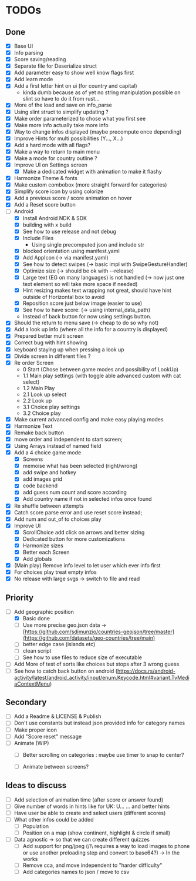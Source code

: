# TODOs

## Done 
- [x] Base UI
- [x] Info parsing
- [x] Score saving/reading
- [x] Separate file for Deserialize struct
- [x] Add parameter easy to show well know flags first
- [x] Add learn mode
- [x] Add a first letter hint on ui (for country and capital)
  - kinda dumb because as of yet no string manipulation possible on slint so have to do it from rust...
- [x] More of the load and save on info_parse
- [x] Using slint struct to simplify updating ?
- [x] Make order parameterized to chose what you first see
- [x] Make more info actually take more info
- [x] Way to change infos displayed (maybe precompute once depending)
- [x] Improve Hints for multi possibilities (Y..., X...)
- [x] Add a hard mode with all flags?
- [x] Make a way to return to main menu
- [x] Make a mode for country outline ?
- [x] Improve UI on Settings screen
  - [x] Make a dedicated widget with animation to make it flashy
- [x] Harmonize Theme & fonts
- [x] Make custom combobox (more straight forward for categories)
- [x] Simplify score icon by using colorize
- [x] Add a previous score / score animation on hover
- [x] Add a Reset score button
- [ ] Android
  - [x] Install Android NDK & SDK 
  - [x] building with x build 
  - [x] See how to use release and not debug 
  - [x] Include Files 
    - Using single precomputed json and include str 
  - [x] blocked orientation using manifest.yaml
  - [x] Add AppIcon (-> via manifest.yaml)
  - [x] See how to detect swipes (-> basic impl with SwipeGestureHandler)
  - [x] Optimize size (-> should be ok with --release)
  - [x] Large text (EG on many languages) is not handled (-> now just one text element so will take more space if needed)
  - [x] Hint resizing makes text wrapping not great, should have hint outside of Horizontal box to avoid
  - [x] Reposition score just below image (easier to use)
  - [x] See how to have score: (-> using internal_data_path)
  - Instead of back button for now using settings button.
- [x] Should the return to menu save (-> cheap to do so why not)
- [x] Add a look up info (where all the info for a country is displayed)
- [x] Prepared better multi screen
- [x] Correct bug with hint showing 
- [x] keyboard staying up when pressing a look up
- [x] Divide screen in different files ?
- [x] Re order Screen 
  - 0 Start (Chose between game modes and possibility of LookUp)
  - 1.1 Main play settings (with toggle able advanced custom with cat select)
  - 1.2 Main Play 
  - 2.1 Look up select
  - 2.2 Look up
  - 3.1 Choice play settings
  - 3.2 Choice play
- [x] Make current advanced config and make easy playing modes
- [x] Harmonize Text
- [x] Remake back button
- [x] move order and independent to start screen;
- [x] Using Arrays instead of named field 
- [x] Add a 4 choice game mode
  - [x] Screens
  - [x] memoise what has been selected (right/wrong)
  - [x] add swipe and hotkey
  - [x] add images grid
  - [x] code backend 
  - [x] add guess num count and score according
  - [x] Add country name if not in selected infos once found
- [x] Re shuffle between attempts
- [x] Catch score parse error and use reset score instead;
- [x] Add num and out_of to choices play
- [x] Improve UI
  - [x] ScrollChoice add click on arrows and better sizing
  - [x] Dedicated button for more customizations
  - [x] Harmonize sizes
  - [x] Better each Screen
  - [x] Add globals
- [x] (Main play) Remove info level to let user which ever info first
- [x] For choices play treat empty infos
- [x] No release with large svgs -> switch to file and read

## Priority 
- [ ] Add geographic position
  - [x] Basic done
  - [ ] Use more precise geo.json data -> [https://github.com/sdimunzio/countries-geojson/tree/master](https://github.com/datasets/geo-countries/tree/main)
  - [ ] better edge case (islands etc)
  - [ ] clean script
  - [ ] See how to use files to reduce size of executable
- [ ] Add More of test of sorts like choices but stops after 3 wrong guess 
- [ ] See how to catch back button on android (https://docs.rs/android-activity/latest/android_activity/input/enum.Keycode.html#variant.TvMediaContextMenu)

## Secondary
- [ ] Add a Readme & LICENSE & Publish
- [ ] Don't use constants but instead json provided info for category names
- [ ] Make proper icon
- [ ] Add "Score reset" message
- [ ] Animate (WIP)
  - [ ] Better scrolling on categories : maybe use timer to snap to center? 
  - [ ] Animate between screens? 


## Ideas to discuss
- [ ] Add selection of animation time (after score or answer found)
- [ ] Give number of words in hints like for UK: U... ...  and better hints
- [ ] Have user be able to create and select users (different scores)
- [ ] What other infos could be added 
  - [ ] Population
  - [ ] Position on a map (show continent, highlight & circle if small)
- [ ] Data agnostic -> so that we can create different quizzes
  - [ ] Add support for png/jpeg (/!\ requires a way to load images to phone or use another preloading step and convert to base64?) -> In the works
  - [ ] Remove cca, and move independent to "harder difficulty"
  - [ ] Add categories names to json / move to csv